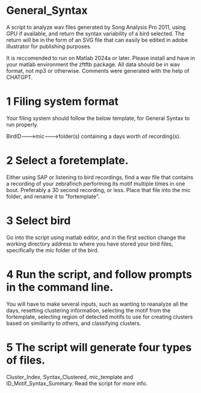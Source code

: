 # General_Syntax
A script to analyze wav files generated by Song Analysis Pro 2011, using GPU if available, and return the syntax variability of a bird selected.
The return will be in the form of an SVG file that can easily be edited in adobe illustrator for publishing purposes.

It is reccomended to run on Matlab 2024a or later.
Please install and have in your matlab environment the zftftb package.
All data should be in wav format, not mp3 or otherwise.
Comments were generated with the help of CHATGPT.

# 1 Filing system format
Your filing system should follow the below template, for General Syntax to run properly.

BirdID--->mic--->folder(s) containing a days worth of recording(s).

# 2 Select a foretemplate.
Either using SAP or listening to bird recordings, find a wav file that contains a recording of your zebrafinch performing its motif multiple times in one bout. Preferably a 30 second recording, or less. Place that file into the mic folder, and rename it to "fortemplate". 

# 3 Select bird
Go into the script using matlab editor, and in the first section change the working directory address to where you have stored your bird files, specifically the mic folder of the bird.

# 4 Run the script, and follow prompts in the command line.
You will have to make several inputs, such as wanting to reanalyze all the days, resetting clustering information, selecting the motif from the fortemplate, selecting region of detected motifs to use for creating clusters based on similiarity to others, and classifying clusters.

# 5 The script will generate four types of files.
Cluster_Index, Syntax_Clustered, mic_template and ID_Motif_Syntax_Summary. Read the script for more info.
